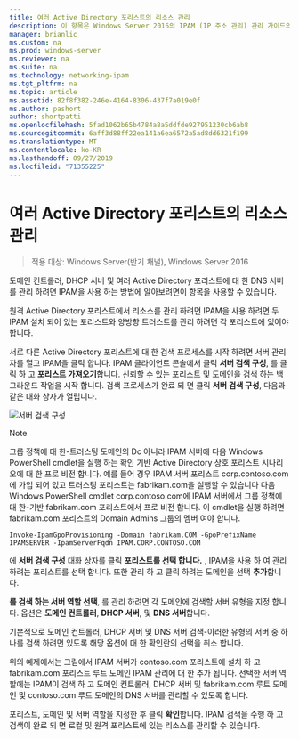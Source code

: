 ```yaml
---
title: 여러 Active Directory 포리스트의 리소스 관리
description: 이 항목은 Windows Server 2016의 IPAM (IP 주소 관리) 관리 가이드의 일부입니다.
manager: brianlic
ms.custom: na
ms.prod: windows-server
ms.reviewer: na
ms.suite: na
ms.technology: networking-ipam
ms.tgt_pltfrm: na
ms.topic: article
ms.assetid: 82f8f382-246e-4164-8306-437f7a019e0f
ms.author: pashort
author: shortpatti
ms.openlocfilehash: 5fad1062b65b4784a8a5ddfde927951230cb6ab8
ms.sourcegitcommit: 6aff3d88ff22ea141a6ea6572a5ad8dd6321f199
ms.translationtype: MT
ms.contentlocale: ko-KR
ms.lasthandoff: 09/27/2019
ms.locfileid: "71355225"
---
```

# <a name="manage-resources-in-multiple-active-directory-forests"></a>여러 Active Directory 포리스트의 리소스 관리

>적용 대상: Windows Server(반기 채널), Windows Server 2016

도메인 컨트롤러, DHCP 서버 및 여러 Active Directory 포리스트에 대 한 DNS 서버를 관리 하려면 IPAM을 사용 하는 방법에 알아보려면이 항목을 사용할 수 있습니다.  
  
원격 Active Directory 포리스트에서 리소스를 관리 하려면 IPAM을 사용 하려면 두 IPAM 설치 되어 있는 포리스트와 양방향 트러스트를 관리 하려면 각 포리스트에 있어야 합니다.  
  
서로 다른 Active Directory 포리스트에 대 한 검색 프로세스를 시작 하려면 서버 관리자를 열고 IPAM을 클릭 합니다. IPAM 클라이언트 콘솔에서 클릭 **서버 검색 구성**, 를 클릭 하 고 **포리스트 가져오기**합니다. 신뢰할 수 있는 포리스트 및 도메인을 검색 하는 백그라운드 작업을 시작 합니다. 검색 프로세스가 완료 되 면 클릭 **서버 검색 구성**, 다음과 같은 대화 상자가 열립니다.  
  
![서버 검색 구성](../../media/Manage-Resources-in-Multiple-Active-Directory-Forests/ipam_serverdiscovery.jpg)  

>[!NOTE]
>그룹 정책에 대 한\-트러스팅 도메인의 Dc 아니라 IPAM 서버에 다음 Windows PowerShell cmdlet을 실행 하는 확인 기반 Active Directory 상호 포리스트 시나리오에 대 한 프로 비전 합니다. 예를 들어 경우 IPAM 서버 포리스트 corp.contoso.com에 가입 되어 있고 트러스팅 포리스트는 fabrikam.com을 실행할 수 있습니다 다음 Windows PowerShell cmdlet corp.contoso.com에 IPAM 서버에서 그룹 정책에 대 한\-기반 fabrikam.com 포리스트에서 프로 비전 합니다. 이 cmdlet을 실행 하려면 fabrikam.com 포리스트의 Domain Admins 그룹의 멤버 여야 합니다.

    
    Invoke-IpamGpoProvisioning -Domain fabrikam.COM -GpoPrefixName IPAMSERVER -IpamServerFqdn IPAM.CORP.CONTOSO.COM
    

에 **서버 검색 구성** 대화 상자를 클릭 **포리스트를 선택 합니다.** , IPAM을 사용 하 여 관리 하려는 포리스트를 선택 합니다. 또한 관리 하 고 클릭 하려는 도메인을 선택 **추가**합니다.

**를 검색 하는 서버 역할 선택**, 를 관리 하려면 각 도메인에 검색할 서버 유형을 지정 합니다. 옵션은 **도메인 컨트롤러**, **DHCP 서버**, 및 **DNS 서버**합니다.

기본적으로 도메인 컨트롤러, DHCP 서버 및 DNS 서버 검색-이러한 유형의 서버 중 하나를 검색 하려면 있도록 해당 옵션에 대 한 확인란의 선택을 취소 합니다.

위의 예제에서는 그림에서 IPAM 서버가 contoso.com 포리스트에 설치 하 고 fabrikam.com 포리스트 루트 도메인 IPAM 관리에 대 한 추가 됩니다. 선택한 서버 역할에는 IPAM이 검색 하 고 도메인 컨트롤러, DHCP 서버 및 fabrikam.com 루트 도메인 및 contoso.com 루트 도메인의 DNS 서버를 관리할 수 있도록 합니다.

포리스트, 도메인 및 서버 역할을 지정한 후 클릭 **확인**합니다. IPAM 검색을 수행 하 고 검색이 완료 되 면 로컬 및 원격 포리스트에 있는 리소스를 관리할 수 있습니다.
